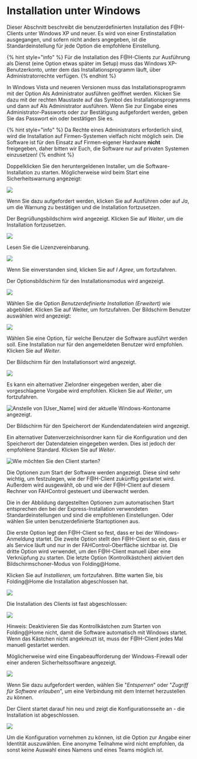 # Installation unter Windows

Dieser Abschnitt beschreibt die benutzerdefinierten Installation des F@H-Clients unter Windows XP und neuer. Es wird von einer Erstinstallation ausgegangen, und sofern nicht anders angegeben, ist die Standardeinstellung für jede Option die empfohlene Einstellung.

{% hint style="info" %}
Für die Installation des F@H-Clients zur Ausführung als Dienst \(eine Option etwas später im Setup\) muss das Windows XP-Benutzerkonto, unter dem das Installationsprogramm läuft, über Administratorrechte verfügen.
{% endhint %}

In Windows Vista und neueren Versionen muss das Installationsprogramm mit der Option Als Administrator ausführen geöffnet werden. Klicken Sie dazu mit der rechten Maustaste auf das Symbol des Installationsprogramms und dann auf Als Administrator ausführen. Wenn Sie zur Eingabe eines Administrator-Passworts oder zur Bestätigung aufgefordert werden, geben Sie das Passwort ein oder bestätigen Sie es.

{% hint style="info" %}
Da Rechte eines Administrators erforderlich sind, wird die Installation auf Firmen-Systemen vielfach nicht möglich sein. Die Software ist für den Einsatz auf Firmen-eigener Hardware **nicht** freigegeben, daher bitten wir Euch, die Software nur auf privaten Systemen einzusetzen!
{% endhint %}

Doppelklicken Sie den heruntergeldenen Installer, um die Software-Installation zu starten. Möglicherweise wird beim Start eine Sicherheitswarnung angezeigt:

![](../.gitbook/assets/wininst01.png)

Wenn Sie dazu aufgefordert werden, klicken Sie auf Ausführen oder auf _Ja_, um die Warnung zu bestätigen und die Installation fortzusetzen. 

Der Begrüßungsbildschirm wird angezeigt. Klicken Sie auf _Weiter_, um die Installation fortzusetzen.

![](../.gitbook/assets/wininst02.png)

Lesen Sie die Lizenzvereinbarung.

![](../.gitbook/assets/wininst03.png)

Wenn Sie einverstanden sind, klicken Sie auf _I Agree_, um fortzufahren.

Der Optionsbildschirm für den Installationsmodus wird angezeigt.

![](../.gitbook/assets/wininst04.png)

Wählen Sie die Option _Benutzerdefinierte Installation \(Erweitert\)_ wie abgebildet. Klicken Sie auf Weiter, um fortzufahren. Der Bildschirm Benutzer auswählen wird angezeigt:

![](../.gitbook/assets/wininst05.png)

Wählen Sie eine Option, für welche Benutzer die Software ausführt werden soll. Eine Installation nur für den angemeldeten Benutzer wird empfohlen. Klicken Sie auf _Weiter_.

Der Bildschirm für den Installationsort wird angezeigt.

![](../.gitbook/assets/wininst06.png)

Es kann ein alternativer Zielordner eingegeben werden, aber die vorgeschlagene Vorgabe wird empfohlen. Klicken Sie auf _Weiter_, um fortzufahren.

![Anstelle von \[User\_Name\] wird der aktuelle Windows-Kontoname angezeigt.](../.gitbook/assets/wininst07.png)

Der Bildschirm für den Speicherort der Kundendatendateien wird angezeigt. 

Ein alternativer Datenverzeichnisordner kann für die Konfiguration und den Speicherort der Datendateien eingegeben werden. Dies ist jedoch der empfohlene Standard. Klicken Sie auf _Weiter_.

![Wie m&#xF6;chten Sie den Client starten?](../.gitbook/assets/wininst08.png)

Die Optionen zum Start der Software werden angezeigt. Diese sind sehr wichtig, um festzulegen, wie der F@H-Client zukünftig gestartet wird. Außerdem wird ausgewählt, ob und wie der F@H-Client auf diesem Rechner von FAHControl gesteuert und überwacht werden.

Die in der Abbildung dargestellten Optionen zum automatischen Start entsprechen den bei der Express-Installation verwendeten Standardeinstellungen und sind die empfohlenen Einstellungen. Oder wählen Sie unten benutzerdefinierte Startoptionen aus.

Die erste Option legt den F@H-Client so fest, dass er bei der Windows-Anmeldung startet. Die zweite Option stellt den F@H-Client so ein, dass er als Service läuft und nur in der FAHControl-Oberfläche sichtbar ist. Die dritte Option wird verwendet, um den F@H-Client manuell über eine Verknüpfung zu starten. Die letzte Option \(Kontrollkästchen\) aktiviert den Bildschirmschoner-Modus von Folding@Home. 

Klicken Sie auf _Installieren_, um fortzufahren. Bitte warten Sie, bis Folding@Home die Installation abgeschlossen hat.

![](../.gitbook/assets/wininst09.png)

Die Installation des Clients ist fast abgeschlossen:

![](../.gitbook/assets/wininst10.png)

Hinweis: Deaktivieren Sie das Kontrollkästchen zum Starten von Folding@Home nicht, damit die Software automatisch mit Windows startet. Wenn das Kästchen nicht angekreuzt ist, muss der F@H-Client jedes Mal manuell gestartet werden.

Möglicherweise wird eine Eingabeaufforderung der Windows-Firewall oder einer anderen Sicherheitssoftware angezeigt.

![](../.gitbook/assets/wininst11.png)

Wenn Sie dazu aufgefordert werden, wählen Sie "_Entsperren_" oder "_Zugriff für Software erlauben_", um eine Verbindung mit dem Internet herzustellen zu können.

Der Client startet darauf hin neu und zeigt die Konfigurationsseite an - die Installation ist abgeschlossen.

![](../.gitbook/assets/wininst12.png)

Um die Konfiguration vornehmen zu können, ist die Option zur Angabe einer Identität auszuwählen. Eine anonyme Teilnahme wird nicht empfohlen,  da sonst keine Auswahl eines Namens und eines Teams möglich ist.

